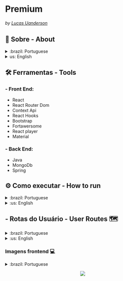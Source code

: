 #  Premium 
###### by _[Lucas Uanderson](https://www.linkedin.com/in/lucasuanderson/)_

## 📃 Sobre - About

<details>
  <summary > :brazil: Portuguese </summary>
  <p>
     Application fullstack de review de filmes de arquitetura fracamente acoplada, essas duas partes (implementadas usando tecnologias diferentes) podem evoluir em paralelo e independentemente uma da outra. 
  </p>
</details>

<details>
  <summary > us: English </summary>
  <p>
    Weakly coupled architecture film review application, these two parts (implemented using different technologies) can evolve in parallel and independently of each other.
  </p>
</details>

## 🛠️ Ferramentas - Tools

### - Front End:
  - React
  - React Router Dom
  - Context Api
  - React Hooks
  - Bootstrap
  - Fortawersome
  - React player
  - Material
  
### - Back End:
  - Java
  - MongoDb
  - Spring


## ⚙️ Como executar - How to run

<details>
  <summary>:brazil: Portuguese </summary>
.
  <p> Acessar a aplicação localmente, instalando as dependências, tanto no (movie_client - frontend) quanto no (movie - backend)</p>
  
Será necessário que a porta 8080 e 3000 estejam disponíveis para a aplicação e MongoDb usará a porta 27017.
  
   - Clone o repositório em: 
```
git@github.com:LucasUanderson/Movie_Fullsatck.git
```
  - Execute o frontend no terminal:
  
  `- Front End: npm start`
  
  - A aplicação irá ficar disponivel nas seguintes rotas:
  
  `- Front End: http://localhost:3000`

  `- Back End: http://localhost:3001`
  </details>

<details>
  <summary>:us: English </summary>
  .
<p>Access the application locally, installing the dependencies, both in (movie_client - frontend) and in (movie - backend)</p>
  
 It will be necessary that port 8080 and 3000 are available for the application and MongoDb will use port 27017.
  
   - Clone the repository at: 
```
git@github.com:LucasUanderson/Movie_Fullsatck.git
```
  - Run frontend in terminal:
  
  `- Front End: npm start`
  
  - The application will be available on the following routes:
  
  `- Front End: http://localhost:3000`

  `- Back End: http://localhost:3001`
   </details>
   
   
  

  ##  - Rotas do Usuário - User Routes 🗺️
  <details>
  <summary>:brazil: Portuguese </summary>
  
  ###  Reviews
  
| Método | Funcionalidade                       | URL                                  |
| ------ | ------------------------------------ | ------------------------------------ |
| `POST` | Realiza o post dos reviews no banco  | http://localhost:8080/api/v1/reviews |

 Nessa requisição `POST` é necessário informar o seguinte JSON:
  
 ```
{
  "body": "Corpo_da_mensagem"
}
```
  
  ### Movie

| Método | Funcionalidade             | URL                                 |
| ------ | -------------------------- | ----------------------------------- |
| `GET` | Recupera filmes do banco | http://localhost:8080/api/v1/movies |

Nessa requisição `GET` é necessário informar o seguinte JSON:

```
{
  "_id": "  ",
  "imdbId": " "
  "title": " ",
  "releaseDate": " "
  "trailerLink": " ",
  "poster": " "
  "genres": " ",
  "backdrops": " "
  "reviewIds": " "
}
```
</details>

<details>
  <summary>:us: English </summary>
  
   ###  Reviews 
  
| Method | Functionality                        | URL                                  |
| ------ | ------------------------------------ | ------------------------------------ |
| `POST` | Post the reviews in the bank         | http://localhost:8080/api/v1/reviews |

In this `POST` request, it is necessary to inform the following JSON:
  
  
  ```
{
  "body": " "
}
```
  
  ### Movie

| Method | Functionality                 | URL                                 |
| ------ | ----------------------------- | ----------------------------------- |
| `GET`  | Retrieve movies from the bank | http://localhost:8080/api/v1/movies |

In this `GET` request, it is necessary to inform the following JSON:

```
{
  "_id": "  ",
  "imdbId": " "
  "title": " ",
  "releaseDate": " "
  "trailerLink": " ",
  "poster": " "
  "genres": " ",
  "backdrops": " "
  "reviewIds": " "
}
```
  
  </details>
  
  ### Imagens frontend 💻
  
  <details>
  <summary>:brazil: Portuguese </summary>
  .
  Para ter acesso ao front end da aplicação, basta apenas acessar o endereço 
  `http://localhost:3000/`
  
  ##  - Home
  <div align="center">
  <img src="./Image/home.png" alt="Premium-home"/>
  </div>
 
  
  ##  - Reviews
  <div align="center">
  <img src="/Image/reviews.png" alt="Premium-reviews"/>
  </div>
  
  ##  - Player
  <div align="center">
  <img src="./Image/players.png" alt="Premium-player"/>
  </div>
  
  </details>

 <p align="center">
<img width=150 src="http://img.shields.io/static/v1?label=STATUS&message=EM%20DESENVOLVIMENTO&color=GREEN&style=for-the-badge"/>
</p>
